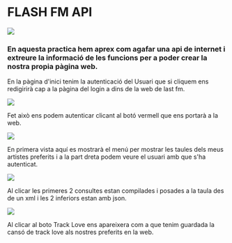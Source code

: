 # **FLASH FM API**

![](https://user-images.githubusercontent.com/71660913/119991684-fd10cb00-bfc9-11eb-9f41-d07be4185aab.png)

### En aquesta practica hem aprex com agafar una api de internet i extreure la informació de les funcions per a poder crear la nostra propia pàgina web.

En la pàgina d'inici tenim la autenticació del Usuari que si cliquem ens redigirirà cap a la pàgina del login a dins de la web de last fm.

![](https://user-images.githubusercontent.com/71660913/119992037-655fac80-bfca-11eb-8c75-3e0888d95de6.png)

Fet això ens podem autenticar clicant al botó vermell que ens portarà a la web.

![](https://user-images.githubusercontent.com/71660913/119992233-9f30b300-bfca-11eb-912a-d881d4cd16cc.png)

En primera vista aquí es mostrarà el menú per mostrar les taules dels meus artistes preferits i a la part dreta podem veure el usuari amb que s'ha autenticat.

![](https://user-images.githubusercontent.com/71660913/119992445-d8692300-bfca-11eb-8f01-98b6e306c916.png)

Al clicar les primeres 2 consultes estan compilades i posades a la taula des de un xml i les 2 inferiors estan amb json.

![](https://user-images.githubusercontent.com/71660913/119993960-6f82aa80-bfcc-11eb-9591-fe68c9a7ac52.png)

Al clicar al boto Track Love ens apareixera com a que tenim guardada la cansó de track love als nostres preferits en la web.

